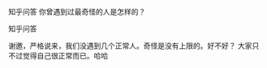  
 知乎问答 你曾遇到过最奇怪的人是怎样的？ 
 
 
 
 
 
 知乎问答 
 
 

 

 谢邀，严格说来，我们没遇到几个正常人。奇怪是没有上限的。好不好？ 大家只不过觉得自己很正常而已。哈哈 